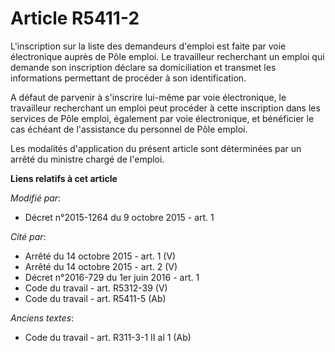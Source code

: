 # Article R5411-2

L'inscription sur la liste des demandeurs d'emploi est faite par voie électronique auprès de Pôle emploi. Le travailleur
recherchant un emploi qui demande son inscription déclare sa domiciliation et transmet les informations permettant de
procéder à son identification. 

A défaut de parvenir à s'inscrire lui-même par voie électronique, le travailleur recherchant un emploi peut procéder à cette
inscription dans les services de Pôle emploi, également par voie électronique, et bénéficier le cas échéant de l'assistance
du personnel de Pôle emploi. 

Les modalités d'application du présent article sont déterminées par un arrêté du ministre chargé de l'emploi.

**Liens relatifs à cet article**

_Modifié par_:

  - Décret n°2015-1264 du 9 octobre 2015 - art. 1

_Cité par_:

  - Arrêté du 14 octobre 2015 - art. 1 (V)
  - Arrêté du 14 octobre 2015 - art. 2 (V)
  - Décret n°2016-729 du 1er juin 2016 - art. 1
  - Code du travail - art. R5312-39 (V)
  - Code du travail - art. R5411-5 (Ab)

_Anciens textes_:

  - Code du travail - art. R311-3-1 II al 1 (Ab)

